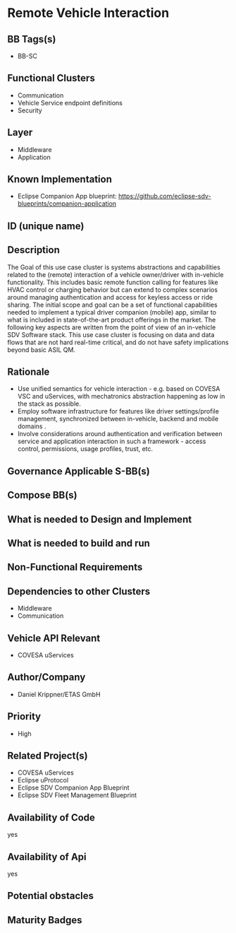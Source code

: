 
# Remote Vehicle Interaction

## BB Tags(s)

- BB-SC

## Functional Clusters

- Communication
- Vehicle Service endpoint definitions
- Security

## Layer

- Middleware
- Application

## Known Implementation

- Eclipse Companion App blueprint: <https://github.com/eclipse-sdv-blueprints/companion-application>

## ID (unique name)

## Description

The Goal of this use case cluster is systems abstractions and capabilities related to the (remote) interaction of a vehicle owner/driver with in-vehicle functionality. This includes basic remote function calling for features like HVAC control or charging behavior but can extend to complex scenarios around managing authentication and access for keyless access or ride sharing.
The initial scope and goal can be a set of functional capabilities needed to implement a typical driver companion (mobile) app, similar to what is included in state-of-the-art product offerings in the market.
The following key aspects are written from the point of view of an in-vehicle SDV Software stack. This use case cluster is focusing on data and data flows that are not hard real-time critical, and do not have safety implications beyond basic ASIL QM.

## Rationale

- Use unified semantics for vehicle interaction - e.g. based on COVESA VSC and uServices, with mechatronics abstraction happening as low in the stack as possible.
- Employ software infrastructure for features like driver settings/profile management, synchronized between in-vehicle, backend and mobile domains .
- Involve considerations around authentication and verification between service and application interaction in such a framework - access control, permissions, usage profiles, trust, etc.

## Governance Applicable S-BB(s)

## Compose BB(s)

## What is needed to Design and Implement

## What is needed to build and run

## Non-Functional Requirements

## Dependencies to other Clusters

- Middleware
- Communication

## Vehicle API Relevant

- COVESA uServices

## Author/Company

- Daniel Krippner/ETAS GmbH

## Priority

- High

## Related Project(s)

- COVESA uServices
- Eclipse uProtocol
- Eclipse SDV Companion App Blueprint
- Eclipse SDV Fleet Management Blueprint

## Availability of Code

yes

## Availability of Api

yes

## Potential obstacles


## Maturity Badges
<!-- taken over from Eclipse SDV Process 
See Definition of Badges and their Flavors 
https://gitlab.eclipse.org/eclipse-wg/sdv-wg/sdv-technical-alignment/sdv-technical-topics/sdv-process/sdv-process-definition/-/wikis/Definition%20of%20Badges%20and%20their%20Flavors 


| 			| Documentation | Requirements | Coding Guidelines | Testing | Release Process |
| --------- |:-------------:|:------------:|:-----------------:|:-------:|:---------------:|
| Gold		| Badgelevel    | Badgelevel   | Badgelevel		   | Badgelevel	 | Badgelevel  |
| Silver	| Badgelevel    | Badgelevel   | Badgelevel	  	   | Badgelevel	 | Badgelevel  |
| Bronze	| Badgelevel   	| Badgelevel   | Badgelevel	       | Badgelevel	 | Badgelevel  |
| No		| Badgelevel   	| Badgelevel   | Badgelevel	       | Badgelevel	 | Badgelevel  |
| NotDefined| Badgelevel   	| Badgelevel   | Badgelevel	       | Badgelevel	 | Badgelevel  |

Options:
NotDefined/No/Bronze/Silver/Gold

Example:
| 			| Documentation | Requirements | Coding Guidelines | Testing | Release Process |
| --------- |:-------------:|:------------:|:-----------------:|:-------:|:---------------:|
| Level		| [Gold](urlToDoc)| No 		   | Notdefined		   | Bronze	 | [Silver](urlToDoc) |


-->